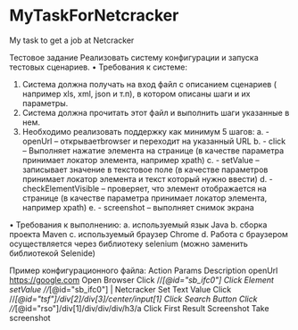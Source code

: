 # MyTaskForNetcracker
My task to get a job at Netcracker

Тестовое задание
Реализовать систему конфигурации и запуска тестовых сценариев.
•	Требования к системе:
1.	Система должна получать на вход файл с описанием сценариев ( например xls, xml, json и т.п), в котором описаны шаги и их параметры.
2.	Система должна прочитать этот файл и выполнить шаги указанные в нем.
3.	Необходимо реализовать поддержку как минимум 5 шагов:
a.	- openUrl – открываетbrowser и переходит на указанный URL
b.	- click – Выполняет нажатие элемента на странице (в качестве параметра принимает локатор элемента, например xpath)
c.	- setValue – записывает значение в текстовое поле (в качестве параметров принимает локатор элемента и текст который нужно ввести)
d.	- checkElementVisible – проверяет, что элемент отображается на странице (в качестве параметра принимает локатор элемента, например xpath)
e.	- screenshot – выполняет снимок экрана

•	Требования к выполнению:
a.	используемый язык Java 
b.	сборка проекта Maven
c.	используемый браузер Chrome
d.	Работа с браузером осуществляется через библиотеку selenium (можно заменить библиотекой Selenide)

Пример конфигурационного файла:
Action	Params	Description
openUrl	https://google.com
Open Browser
Click	//*[@id="sb_ifc0"]	Click Element
setValue	//*[@id="sb_ifc0"] | Netcracker	Set Text Value
Click	//*[@id="tsf"]/div[2]/div[3]/center/input[1]	Click Search Button
Click	//*[@id="rso"]/div[1]/div/div/div/h3/a	Click First Result
Screenshot		Take screenshot

